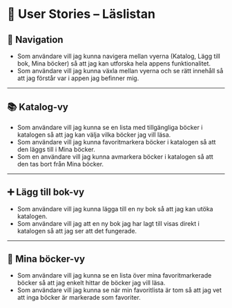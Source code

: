 # 📘 User Stories – Läslistan

## 🧭 Navigation

- Som användare vill jag kunna navigera mellan vyerna (Katalog, Lägg till bok, Mina böcker) så att jag kan utforska hela appens funktionalitet.
- Som användare vill jag kunna växla mellan vyerna och se rätt innehåll så att jag förstår var i appen jag befinner mig.

---

## 📚 Katalog-vy

- Som användare vill jag kunna se en lista med tillgängliga böcker i katalogen så att jag kan välja vilka böcker jag vill läsa.
- Som användare vill jag kunna favoritmarkera böcker i katalogen så att den läggs till i Mina böcker.
- Som en användare vill jag kunna avmarkera böcker i katalogen så att den tas bort från Mina böcker.

---

## ➕ Lägg till bok-vy

- Som användare vill jag kunna lägga till en ny bok så att jag kan utöka katalogen.
- Som användare vill jag att en ny bok jag har lagt till visas direkt i katalogen så att jag ser att det fungerade.

---

## 📖 Mina böcker-vy

* Som användare vill jag kunna se en lista över mina favoritmarkerade böcker så att jag enkelt hittar de böcker jag vill läsa.
* Som användare vill jag kunna se när min favoritlista är tom så att jag vet att inga böcker är markerade som favoriter.
